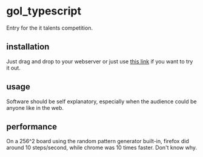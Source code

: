 # gol_typescript
Entry for the it talents competition.
## installation
Just drag and drop to your webserver or just use [this link](https://timll.github.io/gol_typescript/) if you want to try it out.
## usage
Software should be self explanatory, especially when the audience could be anyone like in the web.
## performance
On a 256^2 board using the random pattern generator built-in, firefox did around 10 steps/second, while chrome was 10 times faster. Don't know why.
